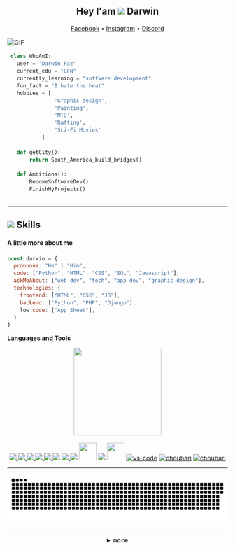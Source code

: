 <h2 align="center">
        <span>Hey I'am </span>
        <img src="#" width ="25">
        <span>Darwin</span>
</h2>

<p align="center">
  <a href="https://www.facebook.com/dwn1080" target="_blank">Facebook</a> •
  <a href="https://www.instagram.com/dwn1080/" target="_blank">Instagram</a> •
  <a href="#" target="_blank">Discord</a>
</p>

<img align="center" height="150rem" alt="GIF" src="https://media4.giphy.com/media/RbDKaczqWovIugyJmW/200w.webp?cid=ecf05e47yrznhyd4w1cnwbe3hlilpmls3c0mrsymhdzmzp5z&rid=200w.webp" />

 ```python
  class WhoAmI:
    user = 'Darwin Paz'
	current_edu = "GFN"
    currently_learning = "software development"
    fun_fact = "I hate the heat"
	hobbies = [
				'Graphic design',
				'Painting',
				'MTB',
			 	'Rafting',
				'Sci-Fi Movies'
			]
	
	def getCity():
		return South_America_build_bridges()
	
	def Ambitions():
		BecomeSoftwareDev()
		FinishMyProjects()
	
 ```
***
<h2 align="left">
<img src="https://media2.giphy.com/media/QssGEmpkyEOhBCb7e1/giphy.gif?cid=ecf05e47a0n3gi1bfqntqmob8g9aid1oyj2wr3ds3mg700bl&rid=giphy.gif" width ="25"> Skills</h2>
	
#### A little more about me
```javascript
const darwin = {
  pronouns: "He" | "Him",
  code: ["Python", "HTML", "CSS", "SQL", "Javascript"],
  askMeAbout: ["web dev", "tech", "app dev", "graphic design"],
  technologies: {
	frontend: ["HTML", "CSS", "JS"],
	backend: ["Python", "PHP", "Django"],
	low code: ["App Sheet"],
  }
}
```

**Languages and Tools**
<p align='center'>
<img src="https://media.giphy.com/media/TEnXkcsHrP4YedChhA/giphy.gif" width="200" height="200" frameBorder="0" class="giphy-embed" allowFullScreen></img></p>
<p align="center">
    	<a href="https://www.w3.org/html/" target="_blank"> <img src="https://img.icons8.com/color/48/000000/html-5.png"/> </a>
    	<a href="https://www.w3schools.com/css/" target="_blank"> <img src="https://img.icons8.com/color/48/000000/css3.png"/> </a>
    	<a href="https://getbootstrap.com" target="_blank"> <img src="https://img.icons8.com/color/48/000000/bootstrap.png"/> </a>
    	<a href="https://developer.mozilla.org/en-US/docs/Web/JavaScript" target="_blank"> <img src="https://img.icons8.com/color/48/000000/javascript.png"/> </a>
    	<a href="https://www.python.org" target="_blank"> <img src="https://img.icons8.com/color/48/000000/python.png"/> </a>
    	<a href="https://jquery.com/"><img src="https://img.icons8.com/external-tal-revivo-shadow-tal-revivo/48/000000/external-jquery-is-a-javascript-library-designed-to-simplify-html-logo-shadow-tal-revivo.png"/></a>
    	<a href="https://nodejs.org" target="_blank"> <img src="https://img.icons8.com/color/48/000000/nodejs.png"/> </a>
   	<a href="https://www.android.com/intl/en_in/" target="_blank"><img src="https://img.icons8.com/color/48/000000/android-os.png"/></a>
	<a href="https://www.appsheet.com"><img src="https://upload.wikimedia.org/wikipedia/commons/thumb/5/52/AppSheet_Logo.svg/240px-AppSheet_Logo.svg.png"width="40" height="40"/></a>
    	<a href="https://wordpress.com/"><img src="https://img.icons8.com/fluency/48/000000/wordpress.png"/></a>
	<a href="https://git-scm.com/"><img src="https://devstickers.com/assets/img/pro/apiv.png"width="40" height="40"/></a>
	<a href="https://code.visualstudio.com/"><img alt="vs-code" src="https://devstickers.com/assets/img/pro/saxu.png" width="40"></a>
	<a href="https://www.adobe.com/products/photoshop.html"><img alt="choubari" src="https://devstickers.com/assets/img/pro/k176.png" width="40"></a>
 	<a href="https://www.adobe.com/products/illustrator.html"><img alt="choubari" src="https://devstickers.com/assets/img/pro/y4b0.png" width="40"></a>
</p>

***
<div align="center">
    <picture align="center">
      <source media="(prefers-color-scheme: dark)" srcset="https://raw.githubusercontent.com/Niefee/niefee/master/assets/github-contribution-grid-snake.svg">
      <source media="(prefers-color-scheme: light)" srcset="https://raw.githubusercontent.com/Niefee/niefee/master/assets/github-contribution-grid-snake.svg">
      <img alt="github contribution grid snake animation" src="https://raw.githubusercontent.com/Niefee/niefee/master/assets/github-contribution-grid-snake.svg">
    </picture>
</div>

-----
<details align="center">

<summary> <b> <samp> more </samp></b></summary>
<samp>
 <b><h2 style="color: #fc6203">my &nbsp; portfolio</h2> </b>

<img src="https://raw.githubusercontent.com/TanZng/TanZng/master/assets/bonefire.gif" width="200"/>

Current Project: <a href="https://www.ecuador-it.com/ecuador-it-portafolio-2022/" target="_blank">here...</a>

<p align="center">
  	  
Credits: [dwn-1080](https://commons.wikimedia.org/wiki/File:Ecuavoley-tablero-digital.gif)

### 🆒 Random Dev Quote
![](https://quotes-github-readme.vercel.app/api?type=horizontal&theme=radical)

---
